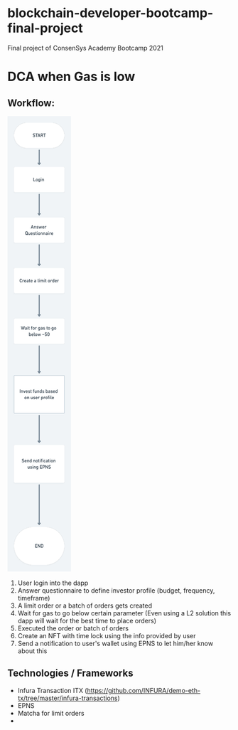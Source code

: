 # blockchain-developer-bootcamp-final-project

Final project of ConsenSys Academy Bootcamp 2021

DCA when Gas is low
======

Workflow:
---

![Diagram](/Final_Project.png)

1. User login into the dapp
2. Answer questionnaire to define investor profile (budget, frequency, timeframe)
3. A limit order or a batch of orders gets created
4. Wait for gas to go below certain parameter (Even using a L2 solution this dapp will wait for the best time to place orders)
5. Executed the order or batch of orders
6. Create an NFT with time lock using the info provided by user
7. Send a notification to user's wallet using EPNS to let him/her know about this

Technologies / Frameworks
---

- Infura Transaction ITX (https://github.com/INFURA/demo-eth-tx/tree/master/infura-transactions)
- EPNS 
- Matcha for limit orders
- 
